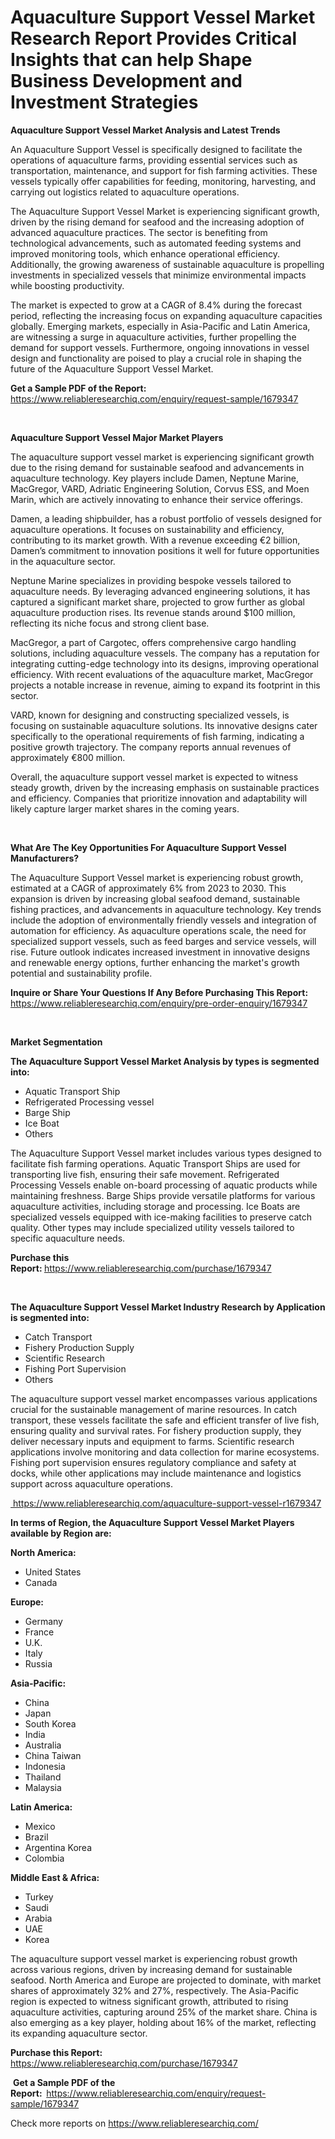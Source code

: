 <p><h1>Aquaculture Support Vessel Market Research Report Provides Critical Insights that can help Shape Business Development and Investment Strategies</h1></p><p><strong>Aquaculture Support Vessel Market Analysis and Latest Trends</strong></p>
<p><p>An Aquaculture Support Vessel is specifically designed to facilitate the operations of aquaculture farms, providing essential services such as transportation, maintenance, and support for fish farming activities. These vessels typically offer capabilities for feeding, monitoring, harvesting, and carrying out logistics related to aquaculture operations.</p><p>The Aquaculture Support Vessel Market is experiencing significant growth, driven by the rising demand for seafood and the increasing adoption of advanced aquaculture practices. The sector is benefiting from technological advancements, such as automated feeding systems and improved monitoring tools, which enhance operational efficiency. Additionally, the growing awareness of sustainable aquaculture is propelling investments in specialized vessels that minimize environmental impacts while boosting productivity.</p><p>The market is expected to grow at a CAGR of 8.4% during the forecast period, reflecting the increasing focus on expanding aquaculture capacities globally. Emerging markets, especially in Asia-Pacific and Latin America, are witnessing a surge in aquaculture activities, further propelling the demand for support vessels. Furthermore, ongoing innovations in vessel design and functionality are poised to play a crucial role in shaping the future of the Aquaculture Support Vessel Market.</p></p>
<p><strong>Get a Sample PDF of the Report:&nbsp;</strong> <a href="https://www.reliableresearchiq.com/enquiry/request-sample/1679347?utm_campaign=3500&utm_medium=2&utm_source=Github&utm_content=ia&utm_term=30032025&utm_id=aquaculture-support-vessel">https://www.reliableresearchiq.com/enquiry/request-sample/1679347</a></p>
<p>&nbsp;</p>
<p><strong>Aquaculture Support Vessel Major Market Players</strong></p>
<p><p>The aquaculture support vessel market is experiencing significant growth due to the rising demand for sustainable seafood and advancements in aquaculture technology. Key players include Damen, Neptune Marine, MacGregor, VARD, Adriatic Engineering Solution, Corvus ESS, and Moen Marin, which are actively innovating to enhance their service offerings.</p><p>Damen, a leading shipbuilder, has a robust portfolio of vessels designed for aquaculture operations. It focuses on sustainability and efficiency, contributing to its market growth. With a revenue exceeding €2 billion, Damen’s commitment to innovation positions it well for future opportunities in the aquaculture sector.</p><p>Neptune Marine specializes in providing bespoke vessels tailored to aquaculture needs. By leveraging advanced engineering solutions, it has captured a significant market share, projected to grow further as global aquaculture production rises. Its revenue stands around $100 million, reflecting its niche focus and strong client base.</p><p>MacGregor, a part of Cargotec, offers comprehensive cargo handling solutions, including aquaculture vessels. The company has a reputation for integrating cutting-edge technology into its designs, improving operational efficiency. With recent evaluations of the aquaculture market, MacGregor projects a notable increase in revenue, aiming to expand its footprint in this sector.</p><p>VARD, known for designing and constructing specialized vessels, is focusing on sustainable aquaculture solutions. Its innovative designs cater specifically to the operational requirements of fish farming, indicating a positive growth trajectory. The company reports annual revenues of approximately €800 million.</p><p>Overall, the aquaculture support vessel market is expected to witness steady growth, driven by the increasing emphasis on sustainable practices and efficiency. Companies that prioritize innovation and adaptability will likely capture larger market shares in the coming years.</p></p>
<p>&nbsp;</p>
<p><strong>What Are The Key Opportunities For Aquaculture Support Vessel Manufacturers?</strong></p>
<p><p>The Aquaculture Support Vessel market is experiencing robust growth, estimated at a CAGR of approximately 6% from 2023 to 2030. This expansion is driven by increasing global seafood demand, sustainable fishing practices, and advancements in aquaculture technology. Key trends include the adoption of environmentally friendly vessels and integration of automation for efficiency. As aquaculture operations scale, the need for specialized support vessels, such as feed barges and service vessels, will rise. Future outlook indicates increased investment in innovative designs and renewable energy options, further enhancing the market's growth potential and sustainability profile.</p></p>
<p><strong>Inquire or Share Your Questions If Any Before Purchasing This Report:</strong> <a href="https://www.reliableresearchiq.com/enquiry/pre-order-enquiry/1679347?utm_campaign=3500&utm_medium=2&utm_source=Github&utm_content=ia&utm_term=30032025&utm_id=aquaculture-support-vessel">https://www.reliableresearchiq.com/enquiry/pre-order-enquiry/1679347</a></p>
<p>&nbsp;</p>
<p><strong>Market Segmentation</strong></p>
<p><strong>The Aquaculture Support Vessel Market Analysis by types is segmented into:</strong></p>
<p><ul><li>Aquatic Transport Ship</li><li>Refrigerated Processing vessel</li><li>Barge Ship</li><li>Ice Boat</li><li>Others</li></ul></p>
<p><p>The Aquaculture Support Vessel market includes various types designed to facilitate fish farming operations. Aquatic Transport Ships are used for transporting live fish, ensuring their safe movement. Refrigerated Processing Vessels enable on-board processing of aquatic products while maintaining freshness. Barge Ships provide versatile platforms for various aquaculture activities, including storage and processing. Ice Boats are specialized vessels equipped with ice-making facilities to preserve catch quality. Other types may include specialized utility vessels tailored to specific aquaculture needs.</p></p>
<p><strong>Purchase this Report:&nbsp;</strong><a href="https://www.reliableresearchiq.com/purchase/1679347?utm_campaign=3500&utm_medium=2&utm_source=Github&utm_content=ia&utm_term=30032025&utm_id=aquaculture-support-vessel">https://www.reliableresearchiq.com/purchase/1679347</a></p>
<p>&nbsp;</p>
<p><strong>The Aquaculture Support Vessel Market Industry Research by Application is segmented into:</strong></p>
<p><ul><li>Catch Transport</li><li>Fishery Production Supply</li><li>Scientific Research</li><li>Fishing Port Supervision</li><li>Others</li></ul></p>
<p><p>The aquaculture support vessel market encompasses various applications crucial for the sustainable management of marine resources. In catch transport, these vessels facilitate the safe and efficient transfer of live fish, ensuring quality and survival rates. For fishery production supply, they deliver necessary inputs and equipment to farms. Scientific research applications involve monitoring and data collection for marine ecosystems. Fishing port supervision ensures regulatory compliance and safety at docks, while other applications may include maintenance and logistics support across aquaculture operations.</p></p>
<p><a href="https://www.reliableresearchiq.com/aquaculture-support-vessel-r1679347?utm_campaign=3500&utm_medium=2&utm_source=Github&utm_content=ia&utm_term=30032025&utm_id=aquaculture-support-vessel">&nbsp;https://www.reliableresearchiq.com/aquaculture-support-vessel-r1679347</a></p>
<p><strong>In terms of Region, the Aquaculture Support Vessel Market Players available by Region are:</strong></p>
<p>
    <p> <strong> North America: </strong>
        <ul>
            <li>United States</li>
            <li>Canada</li>
        </ul>
        </p> 
    <p> <strong> Europe: </strong>
        <ul>
            <li>Germany</li>
            <li>France</li>
            <li>U.K.</li>
            <li>Italy</li>
            <li>Russia</li>
        </ul>
        </p> 
    <p> <strong> Asia-Pacific: </strong>
        <ul>
            <li>China</li>
            <li>Japan</li>
            <li>South Korea</li>
            <li>India</li>
            <li>Australia</li>
            <li>China Taiwan</li>
            <li>Indonesia</li>
            <li>Thailand</li>
            <li>Malaysia</li>
        </ul>
        </p> 
    <p> <strong> Latin America: </strong>
        <ul>
            <li>Mexico</li>
            <li>Brazil</li>
            <li>Argentina Korea</li>
            <li>Colombia</li>
        </ul>
        </p> 
    <p> <strong> Middle East & Africa: </strong>
        <ul>
            <li>Turkey</li>
            <li>Saudi</li>
            <li>Arabia</li>
            <li>UAE</li>
            <li>Korea</li>
        </ul>
    </p>
    </p>
<p><p>The aquaculture support vessel market is experiencing robust growth across various regions, driven by increasing demand for sustainable seafood. North America and Europe are projected to dominate, with market shares of approximately 32% and 27%, respectively. The Asia-Pacific region is expected to witness significant growth, attributed to rising aquaculture activities, capturing around 25% of the market share. China is also emerging as a key player, holding about 16% of the market, reflecting its expanding aquaculture sector.</p></p>
<p><strong>Purchase this Report: </strong><a href="https://www.reliableresearchiq.com/purchase/1679347?utm_campaign=3500&utm_medium=2&utm_source=Github&utm_content=ia&utm_term=30032025&utm_id=aquaculture-support-vessel">https://www.reliableresearchiq.com/purchase/1679347</a></p>
<p>&nbsp;<strong>Get a Sample PDF of the Report:&nbsp;&nbsp;</strong><a href="https://www.reliableresearchiq.com/enquiry/request-sample/1679347?utm_campaign=3500&utm_medium=2&utm_source=Github&utm_content=ia&utm_term=30032025&utm_id=aquaculture-support-vessel">https://www.reliableresearchiq.com/enquiry/request-sample/1679347</a></p>
<p><strong></strong></p>
<p>Check more reports on <a href="https://www.reliableresearchiq.com/?utm_campaign=3500&utm_medium=2&utm_source=Github&utm_content=ia&utm_term=30032025&utm_id=aquaculture-support-vessel">https://www.reliableresearchiq.com/</a></p>